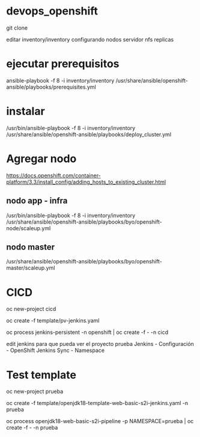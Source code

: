 # devops_openshift

git clone 

editar inventory/inventory configurando nodos servidor nfs replicas

# ejecutar prerequisitos

ansible-playbook -f 8 -i inventory/inventory /usr/share/ansible/openshift-ansible/playbooks/prerequisites.yml

# instalar 

/usr/bin/ansible-playbook -f 8 -i inventory/inventory /usr/share/ansible/openshift-ansible/playbooks/deploy_cluster.yml

# Agregar nodo

https://docs.openshift.com/container-platform/3.3/install_config/adding_hosts_to_existing_cluster.html

## nodo app - infra

/usr/bin/ansible-playbook -f 8 -i inventory/inventory /usr/share/ansible/openshift-ansible/playbooks/byo/openshift-node/scaleup.yml

## nodo master

/usr/share/ansible/openshift-ansible/playbooks/byo/openshift-master/scaleup.yml

# CICD 

oc new-project cicd

oc create  -f template/pv-jenkins.yaml

oc process jenkins-persistent -n openshift | oc create -f - -n cicd

edit jenkins para que pueda ver el proyecto prueba  Jenkins - Configuración - OpenShift Jenkins Sync - Namespace 


# Test template ##

oc new-project prueba

oc create -f template/openjdk18-template-web-basic-s2i-jenkins.yaml -n prueba

oc process openjdk18-web-basic-s2i-pipeline -p NAMESPACE=prueba  | oc create -f - -n prueba
